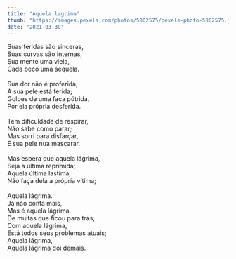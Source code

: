```yaml
---
title: "Aquela lagrima"
thumb: "https://images.pexels.com/photos/5802575/pexels-photo-5802575.jpeg"
date: "2021-03-30"
---
```

Suas feridas são sinceras,  
Suas curvas são internas,  
Sua mente uma viela,  
Cada beco uma sequela.  
<br />
Sua dor não é proferida,  
A sua pele está ferida;  
Golpes de uma faca pútrida,  
Por ela própria desferida.  
<br />
Tem dificuldade de respirar,  
Não sabe como parar;  
Mas sorri para disfarçar,  
E sua pele nua mascarar.  
<br />
Mas espera que aquela lágrima,  
Seja a última reprimida;  
Aquela última lastima,  
Não faça dela a própria vítima;  
<br />
Aquela lágrima.  
Já não conta mais,  
Mas é aquela lágrima,  
De muitas que ficou para trás,  
Com aquela lágrima,  
Está todos seus problemas atuais;  
Aquela lágrima,  
Aquela lágrima dói demais.  

